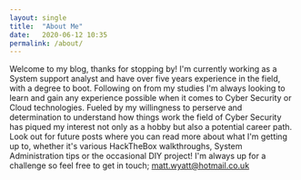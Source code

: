 ```yaml
---
layout: single
title:  "About Me"
date:   2020-06-12 10:35
permalink: /about/
---
```


Welcome to my blog, thanks for stopping by! I'm currently working as a System support analyst and have over five years experience in the field, with a degree to boot. Following on from my studies I'm always looking to learn and gain any experience possible when it comes to Cyber Security or Cloud technologies. Fueled by my willingness to perserve and determination to understand how things work the field of Cyber Security has piqued my interest not only as a hobby but also a potential career path. Look out for future posts where you can read more about what I'm getting up to, whether it's various HackTheBox walkthroughs, System Administration tips or the occasional DIY project! I'm always up for a challenge so feel free to get in touch; matt.wyatt@hotmail.co.uk